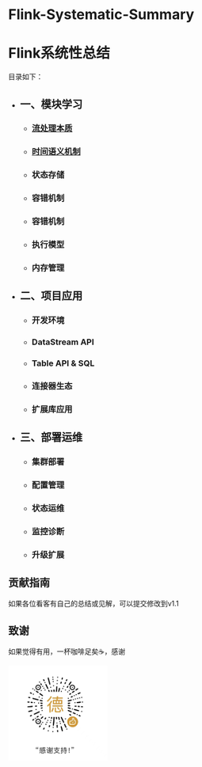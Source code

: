 # Flink-Systematic-Summary
# Flink系统性总结

 目录如下：
- ## 一、模块学习
    - ### [流处理本质](https://github.com/sijuea/flink-systematic-summary/blob/main/%E6%A8%A1%E5%9D%97%E5%AD%A6%E4%B9%A0/%E6%B5%81%E5%A4%84%E7%90%86%E6%9C%AC%E8%B4%A8.md)
    - ### [时间语义机制](https://github.com/sijuea/flink-systematic-summary/blob/main/%E6%A8%A1%E5%9D%97%E5%AD%A6%E4%B9%A0/%E6%97%B6%E9%97%B4%E8%AF%AD%E4%B9%89%E6%9C%BA%E5%88%B6.md)
    - ### 状态存储
    - ### 容错机制
    - ### 容错机制
    - ### 执行模型
    - ### 内存管理
- ## 二、项目应用
    - ### 开发环境
    - ### DataStream API
    - ### Table API & SQL
    - ### 连接器生态
    - ### 扩展库应用
- ## 三、部署运维
    - ### 集群部署
    - ### 配置管理
    - ### 状态运维
    - ### 监控诊断
    - ### 升级扩展
## 贡献指南
如果各位看客有自己的总结或见解，可以提交修改到v1.1
## 致谢
如果觉得有用，一杯咖啡足矣☕，感谢
<p align="left">
  <img src="https://github.com/sijuea/flink-systematic-summary/blob/main/images/wechat.jpg" width="200"/>
</p>
